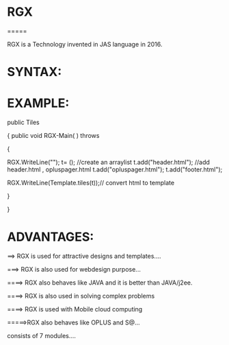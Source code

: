 # RGX
 =====
 
 RGX  is   a    Technology  invented  in  JAS  language in  2016.
 

 
 
 SYNTAX:
 =======

<RGX> 

<OPACK>

<LOGIC>
<!  Logic  of  the  Program  !>

 
 </LOGIC>
 
 </RGX>

 
 
 
 EXAMPLE:
 =======
 

<RGX> 

<OPACK>

<LOGIC>
public  <CLASS>  Tiles

{
public void  RGX-Main( ) throws <EXE>

{

RGX.WriteLine("<html><body>");
<AList> t= <NEW>  <AList>();  //create  an  arraylist
t.add("header.html"); //add header.html , opluspager.html
t.add("opluspager.html");
t.add("footer.html");




RGX.WriteLine(Template.tiles(t));// convert  html  to template

}

}

 
 </LOGIC>
 
 </RGX>
 
 
 
 
 
 
 ADVANTAGES:
 ===========
 
 
 ==> RGX is  used  for attractive  designs  and  templates....
 
 ===> RGX  is  also used  for  webdesign  purpose...
 

 
 ====>  RGX  also   behaves  like JAVA and  it  is   better  than  JAVA/j2ee.
 
 ====> RGX  is also  used in  solving  complex problems
 
 ====> RGX is used  with  Mobile cloud computing
 
 =====>RGX  also behaves  like  OPLUS and  S@...
 

 
 consists  of  7 modules....
 
 
